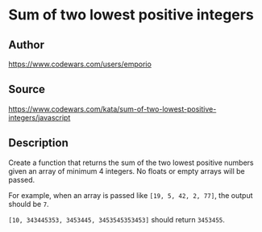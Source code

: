 # Sum of two lowest positive integers

## Author
https://www.codewars.com/users/emporio

## Source
https://www.codewars.com/kata/sum-of-two-lowest-positive-integers/javascript

## Description

Create a function that returns the sum of the two lowest positive numbers given an array of minimum 4 integers. No floats or empty arrays will be passed.

For example, when an array is passed like `[19, 5, 42, 2, 77]`, the output should be `7`.

`[10, 343445353, 3453445, 3453545353453]` should return `3453455`.